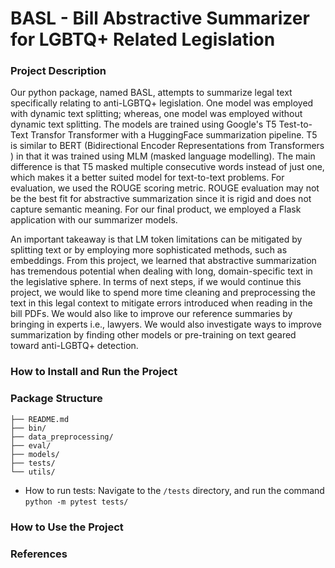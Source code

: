 # BASL - Bill Abstractive Summarizer for LGBTQ+ Related Legislation


### Project Description

Our python package, named BASL, attempts to summarize legal text specifically relating to anti-LGBTQ+ legislation. One model was employed with dynamic text splitting; whereas, one model was employed without dynamic text splitting. The models are trained using Google's T5 Test-to-Text Transfor Transformer with a HuggingFace summarization pipeline. T5 is similar to BERT (Bidirectional Encoder Representations from Transformers ) in that it was trained using MLM (masked language modelling). The main difference is that T5 masked multiple consecutive words instead of just one, which makes it a better suited model for text-to-text problems. For evaluation, we used the ROUGE scoring metric. ROUGE evaluation may not be the best fit for abstractive summarization since it is rigid and does not capture semantic meaning. For our final product, we employed a Flask application with our summarizer models. 

An important takeaway is that LM token limitations can be mitigated by splitting text or by employing more sophisticated methods, such as embeddings. From this project, we learned that abstractive summarization has tremendous potential when dealing with long, domain-specific text in the legislative sphere. In terms of next steps, if we would continue this project, we would like to spend more time cleaning and preprocessing the text in this legal context to mitigate errors introduced when reading in the bill PDFs. We would also like to improve our reference summaries by bringing in experts i.e., lawyers. We would also investigate ways to improve summarization by finding other models or pre-training on text geared toward anti-LGBTQ+ detection. 

### How to Install and Run the Project

### Package Structure

```.
├── README.md
├── bin/
├── data_preprocessing/
├── eval/
├── models/
├── tests/
└── utils/
```

* How to run tests:
Navigate to the `/tests` directory, and run the command `python -m pytest tests/`

### How to Use the Project

### References
